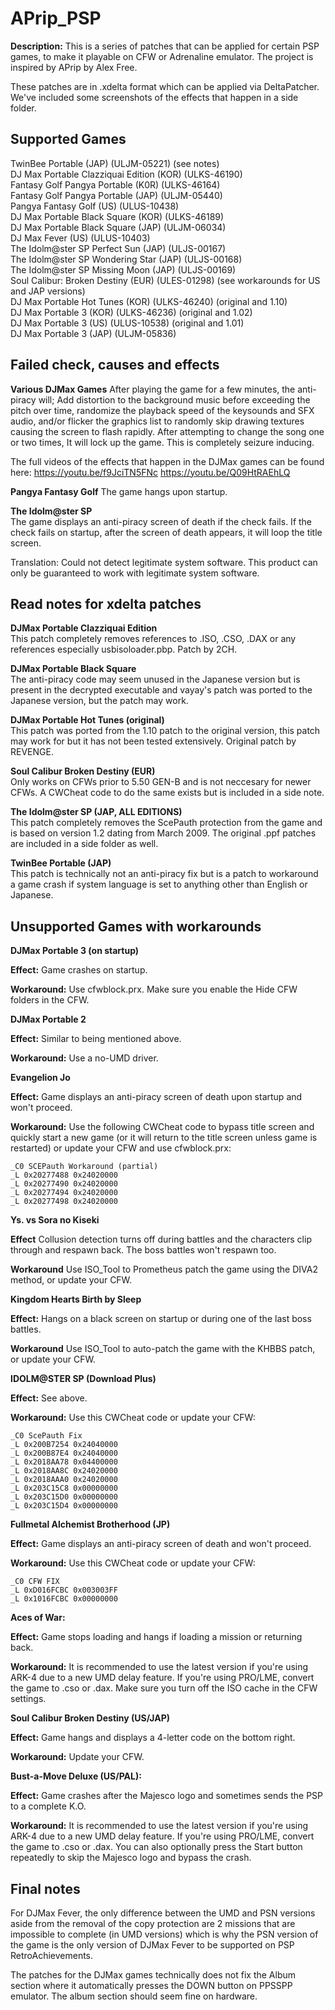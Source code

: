 # APrip_PSP
**Description:** This is a series of patches that can be applied for certain PSP games, to make it playable on CFW or Adrenaline emulator. The project is inspired by APrip by Alex Free.

These patches are in .xdelta format which can be applied via DeltaPatcher. We've included some screenshots of the effects that happen in a side folder.

## Supported Games
TwinBee Portable (JAP) (ULJM-05221) (see notes)  
DJ Max Portable Clazziquai Edition (KOR) (ULKS-46190)  
Fantasy Golf Pangya Portable (K0R) (ULKS-46164)  
Fantasy Golf Pangya Portable (JAP) (ULJM-05440)  
Pangya Fantasy Golf (US) (ULUS-10438)  
DJ Max Portable Black Square (KOR) (ULKS-46189)  
DJ Max Portable Black Square (JAP) (ULJM-06034)  
DJ Max Fever (US) (ULUS-10403)  
The Idolm@ster SP Perfect Sun (JAP) (ULJS-00167)  
The Idolm@ster SP Wondering Star (JAP) (ULJS-00168)  
The Idolm@ster SP Missing Moon (JAP) (ULJS-00169)  
Soul Calibur: Broken Destiny (EUR) (ULES-01298) (see workarounds for US and JAP versions)  
DJ Max Portable Hot Tunes (KOR) (ULKS-46240) (original and 1.10)  
DJ Max Portable 3 (KOR) (ULKS-46236) (original and 1.02)  
DJ Max Portable 3 (US) (ULUS-10538) (original and 1.01)  
DJ Max Portable 3 (JAP) (ULJM-05836)  

## Failed check, causes and effects

**Various DJMax Games**
After playing the game for a few minutes, the anti-piracy will; Add distortion to the background music before exceeding the pitch over time, randomize the playback speed of the keysounds and SFX audio, and/or flicker the graphics list to randomly skip drawing textures causing the screen to flash rapidly. After attempting to change the song one or two times, It will lock up the game. This is completely seizure inducing.

The full videos of the effects that happen in the DJMax games can be found here:
https://youtu.be/f9JciTN5FNc
https://youtu.be/Q09HtRAEhLQ

**Pangya Fantasy Golf**
The game hangs upon startup.

**The Idolm@ster SP**\
The game displays an anti-piracy screen of death if the check fails. If the check fails on startup, after the screen of death appears, it will loop the title screen.

Translation:
Could not detect legitimate system software.
This product can only be guaranteed to work with legitimate system software.

## Read notes for xdelta patches

**DJMax Portable Clazziquai Edition**\
This patch completely removes references to .ISO, .CSO, .DAX or any references especially usbisoloader.pbp. Patch by 2CH.

**DJMax Portable Black Square**\
The anti-piracy code may seem unused in the Japanese version but is present in the decrypted executable and vayay's patch was ported to the Japanese version, but the patch may work.

**DJMax Portable Hot Tunes (original)**\
This patch was ported from the 1.10 patch to the original version, this patch may work for but it has not been tested extensively. Original patch by REVENGE.

**Soul Calibur Broken Destiny (EUR)**\
Only works on CFWs prior to 5.50 GEN-B and is not neccesary for newer CFWs. A CWCheat code to do the same exists but is included in a side note.

**The Idolm@ster SP (JAP, ALL EDITIONS)**\
This patch completely removes the ScePauth protection from the game and is based on version 1.2 dating from March 2009. The original .ppf patches are included in a side folder as well.

**TwinBee Portable (JAP)**\
This patch is technically not an anti-piracy fix but is a patch to workaround a game crash if system language is set to anything other than English or Japanese.

## Unsupported Games with workarounds

**DJMax Portable 3 (on startup)**

**Effect:** Game crashes on startup.

**Workaround:**
Use cfwblock.prx. Make sure you enable the Hide CFW folders in the CFW.

**DJMax Portable 2**

**Effect:** Similar to being mentioned above.

**Workaround:**
Use a no-UMD driver.

**Evangelion Jo**

**Effect:** Game displays an anti-piracy screen of death upon startup and won't proceed.

**Workaround:**
Use the following CWCheat code to bypass title screen and quickly start a new game (or it will return to the title screen unless game is restarted) or update your CFW and use cfwblock.prx:



	_C0 SCEPauth Workaround (partial)
	_L 0x20277488 0x24020000
	_L 0x20277490 0x24020000
	_L 0x20277494 0x24020000
	_L 0x20277498 0x24020000

**Ys. vs Sora no Kiseki**

**Effect** 
Collusion detection turns off during battles and the characters clip through and respawn back. The boss battles won't respawn too.

**Workaround**
Use ISO_Tool to Prometheus patch the game using the DIVA2 method, or update your CFW.

**Kingdom Hearts Birth by Sleep**

**Effect:** 
Hangs on a black screen on startup or during one of the last boss battles.

**Workaround**
Use ISO_Tool to auto-patch the game with the KHBBS patch, or update your CFW.

**IDOLM@STER SP (Download Plus)**

**Effect:** See above.

**Workaround:**
Use this CWCheat code or update your CFW:



	_C0 ScePauth Fix
	_L 0x200B7254 0x24040000
	_L 0x200B87E4 0x24040000
	_L 0x2018AA78 0x04400000
	_L 0x2018AA8C 0x24020000
	_L 0x2018AAA0 0x24020000
	_L 0x203C15C8 0x00000000
	_L 0x203C15D0 0x00000000
	_L 0x203C15D4 0x00000000

**Fullmetal Alchemist Brotherhood (JP)**

**Effect:** Game displays an anti-piracy screen of death and won't proceed.

**Workaround:**
Use this CWCheat code or update your CFW:

	_C0 CFW FIX
	_L 0xD016FCBC 0x003003FF
	_L 0x1016FCBC 0x00000000

**Aces of War:**

**Effect:** Game stops loading and hangs if loading a mission or returning back.

**Workaround:**
It is recommended to use the latest version if you're using ARK-4 due to a new UMD delay feature. If you're using PRO/LME, convert the game to .cso or .dax. Make sure you turn off the ISO cache in the CFW settings.

**Soul Calibur Broken Destiny (US/JAP)**

**Effect:** Game hangs and displays a 4-letter code on the bottom right.

**Workaround:**
Update your CFW.

**Bust-a-Move Deluxe (US/PAL):**

**Effect:** Game crashes after the Majesco logo and sometimes sends the PSP to a complete K.O.

**Workaround:**
It is recommended to use the latest version if you're using ARK-4 due to a new UMD delay feature. If you're using PRO/LME, convert the game to .cso or .dax. You can also optionally press the Start button repeatedly to skip the Majesco logo and bypass the crash.

## Final notes
For DJMax Fever, the only difference between the UMD and PSN versions aside from the removal of the copy protection are 2 missions that are impossible to complete (in UMD versions) which is why the PSN version of the game is the only version of DJMax Fever to be supported on PSP RetroAchievements.

The patches for the DJMax games technically does not fix the Album section where it automatically presses the DOWN button on PPSSPP emulator. The album section should seem fine on hardware.
